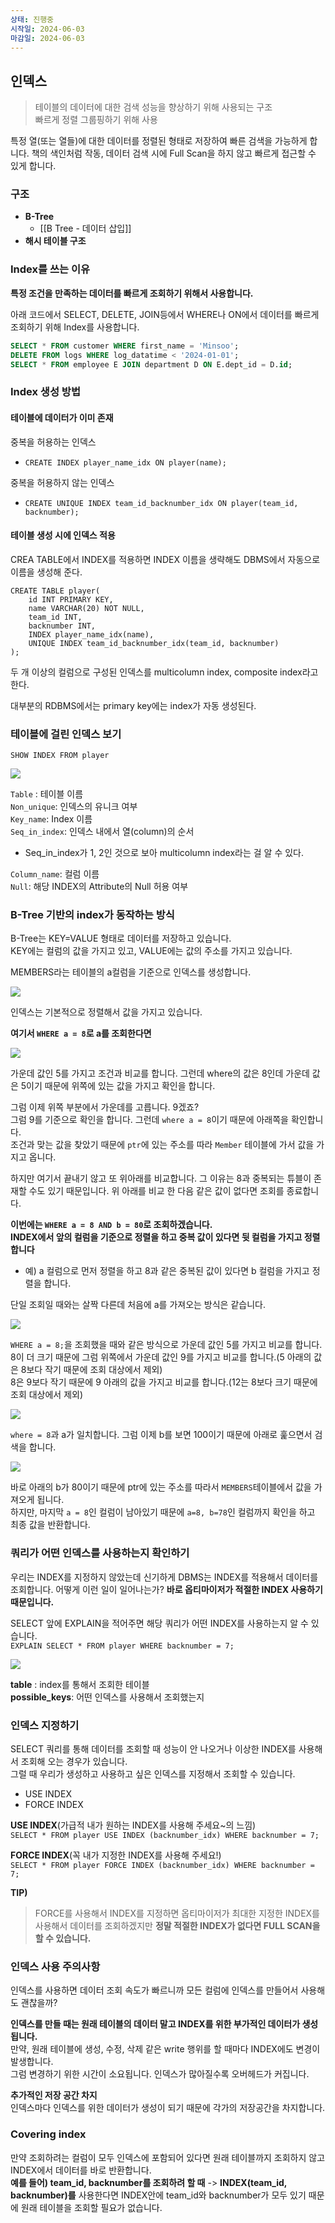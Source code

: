 ```yaml
---
상태: 진행중
시작일: 2024-06-03
마감일: 2024-06-03
---
```

## 인덱스

> 테이블의 데이터에 대한 검색 성능을 향상하기 위해 사용되는 구조  
> 빠르게 정렬 그룹핑하기 위해 사용

특정 열(또는 열들)에 대한 데이터를 정렬된 형태로 저장하여 빠른 검색을 가능하게 합니다. 책의 색인처럼 작동, 데이터 검색 시에 Full Scan을 하지 않고 빠르게 접근할 수 있게 합니다.

### 구조

-   **B-Tree**
	- [[B Tree - 데이터 삽입]]
-   **해시 테이블 구조**

### Index를 쓰는 이유

**특정 조건을 만족하는 데이터를 빠르게 조회하기 위해서 사용합니다.**

아래 코드에서 SELECT, DELETE, JOIN등에서 WHERE나 ON에서 데이터를 빠르게 조회하기 위해 Index를 사용합니다.

```SQL
SELECT * FROM customer WHERE first_name = 'Minsoo';
DELETE FROM logs WHERE log_datatime < '2024-01-01';
SELECT * FROM employee E JOIN department D ON E.dept_id = D.id;
```

### Index 생성 방법

#### 테이블에 데이터가 이미 존재

중복을 허용하는 인덱스

-   `CREATE INDEX player_name_idx ON player(name);`

중복을 허용하지 않는 인덱스

-   `CREATE UNIQUE INDEX team_id_backnumber_idx ON player(team_id, backnumber);`

#### 테이블 생성 시에 인덱스 적용

CREA TABLE에서 INDEX를 적용하면 INDEX 이름을 생략해도 DBMS에서 자동으로 이름을 생성해 준다.

```
CREATE TABLE player(
    id INT PRIMARY KEY,
    name VARCHAR(20) NOT NULL,
    team_id INT,
    backnumber INT,
    INDEX player_name_idx(name),
    UNIQUE INDEX team_id_backnumber_idx(team_id, backnumber)
);
```

두 개 이상의 컬럼으로 구성된 인덱스를 multicolumn index, composite index라고 한다.

대부분의 RDBMS에서는 primary key에는 index가 자동 생성된다.

### 테이블에 걸린 인덱스 보기

`SHOW INDEX FROM player`

![](https://i.imgur.com/tefqTIZ.png)

`Table` : 테이블 이름  
`Non_unique`: 인덱스의 유니크 여부  
`Key_name`: Index 이름  
`Seq_in_index`: 인덱스 내에서 열(column)의 순서

-   Seq\_in\_index가 1, 2인 것으로 보아 multicolumn index라는 걸 알 수 있다.

`Column_name`: 컬럼 이름  
`Null`: 해당 INDEX의 Attribute의 Null 허용 여부

### B-Tree 기반의 index가 동작하는 방식

B-Tree는 KEY=VALUE 형태로 데이터를 저장하고 있습니다.  
KEY에는 컬럼의 값을 가지고 있고, VALUE에는 값의 주소를 가지고 있습니다.

MEMBERS라는 테이블의 a컬럼을 기준으로 인덱스를 생성합니다.

![](https://i.imgur.com/UbtWgze.png)

인덱스는 기본적으로 정렬해서 값을 가지고 있습니다.

**여기서 `WHERE a = 8`로 a를 조회한다면**

![](https://i.imgur.com/8XpYIOI.png)

가운데 값인 5를 가지고 조건과 비교를 합니다. 그런데 where의 값은 8인데 가운데 값은 5이기 때문에 위쪽에 있는 값을 가지고 확인을 합니다.

그럼 이제 위쪽 부분에서 가운데를 고릅니다. 9겠죠?  
그럼 9를 기준으로 확인을 합니다. 그런데 `where a = 8`이기 때문에 아래쪽을 확인합니다.  
조건과 맞는 값을 찾았기 때문에 `ptr`에 있는 주소를 따라 `Member` 테이블에 가서 값을 가지고 옵니다.

하지만 여기서 끝내기 않고 또 위아래를 비교합니다. 그 이유는 8과 중복되는 튜블이 존재할 수도 있기 때문입니다. 위 아래를 비교 한 다음 같은 값이 없다면 조회를 종료합니다.

**이번에는 `WHERE a = 8 AND b = 80`로 조회하겠습니다.**  
**INDEX에서 앞의 컬럼을 기준으로 정렬을 하고 중복 값이 있다면 뒷 컬럼을 가지고 정렬합니다**

-   예) a 컬럼으로 먼저 정렬을 하고 8과 같은 중복된 값이 있다면 b 컬럼을 가지고 정렬을 합니다.

단일 조회일 때와는 살짝 다른데 처음에 a를 가져오는 방식은 같습니다.

![](https://i.imgur.com/91mJKJf.png)

`WHERE a = 8;`을 조회했을 때와 같은 방식으로 가운데 값인 5를 가지고 비교를 합니다.  
8이 더 크기 때문에 그럼 위쪽에서 가운데 값인 9를 가지고 비교를 합니다.(5 아래의 값은 8보다 작기 때문에 조회 대상에서 제외)  
8은 9보다 작기 때문에 9 아래의 값을 가지고 비교를 합니다.(12는 8보다 크기 때문에 조회 대상에서 제외)

![](https://i.imgur.com/dKVPbdC.png)

`where = 8`과 a가 일치합니다. 그럼 이제 b를 보면 100이기 때문에 아래로 훑으면서 검색을 합니다.

![](https://i.imgur.com/z9fBbhg.png)

바로 아래의 b가 80이기 때문에 ptr에 있는 주소를 따라서 `MEMBERS`테이블에서 값을 가져오게 됩니다.  
하지만, 마지막 `a = 8`인 컬럼이 남아있기 때문에 `a=8, b=78`인 컬럼까지 확인을 하고 최종 값을 반환합니다.

### 쿼리가 어떤 인덱스를 사용하는지 확인하기

우리는 INDEX를 지정하지 않았는데 신기하게 DBMS는 INDEX를 적용해서 데이터를 조회합니다. 어떻게 이런 일이 일어나는가? **바로 옵티마이저가 적절한 INDEX 사용하기 때문입니다.**

SELECT 앞에 EXPLAIN을 적어주면 해당 쿼리가 어떤 INDEX를 사용하는지 알 수 있습니다.  
`EXPLAIN SELECT * FROM player WHERE backnumber = 7;`

![](https://i.imgur.com/YMdSXqe.png)

**table** : index를 통해서 조회한 테이블  
**possible\_keys**: 어떤 인덱스를 사용해서 조회했는지

### 인덱스 지정하기

SELECT 쿼리를 통해 데이터를 조회할 때 성능이 안 나오거나 이상한 INDEX를 사용해서 조회해 오는 경우가 있습니다.  
그럴 때 우리가 생성하고 사용하고 싶은 인덱스를 지정해서 조회할 수 있습니다.

-   USE INDEX
-   FORCE INDEX

**USE INDEX**(가급적 내가 원하는 INDEX를 사용해 주세요~의 느낌)  
`SELECT * FROM player USE INDEX (backnumber_idx) WHERE backnumber = 7;`

**FORCE INDEX**(꼭 내가 지정한 INDEX를 사용해 주세요!)  
`SELECT * FROM player FORCE INDEX (backnumber_idx) WHERE backnumber = 7;`

**TIP)**

> FORCE를 사용해서 INDEX를 지정하면 옵티마이저가 최대한 지정한 INDEX를 사용해서 데이터를 조회하겠지만 **정말 적절한 INDEX가 없다면 FULL SCAN을 할 수 있습니다.**

### 인덱스 사용 주의사항

인덱스를 사용하면 데이터 조회 속도가 빠르니까 모든 컬럼에 인덱스를 만들어서 사용해도 괜찮을까?

**인덱스를 만들 때는 원래 테이블의 데이터 말고 INDEX를 위한 부가적인 데이터가 생성됩니다.**  
만약, 원래 테이블에 생성, 수정, 삭제 같은 write 행위를 할 때마다 INDEX에도 변경이 발생합니다.  
그럼 변경하기 위한 시간이 소요됩니다. 인덱스가 많아질수록 오버헤드가 커집니다.

**추가적인 저장 공간 차지**  
인덱스마다 인덱스를 위한 데이터가 생성이 되기 때문에 각가의 저장공간을 차지합니다.

### Covering index

만약 조회하려는 컬럼이 모두 인덱스에 포함되어 있다면 원래 테이블까지 조회하지 않고 INDEX에서 데이터를 바로 반환합니다.  
**예를 들어) team_id, backnumber를 조회하려 할 때** -> **INDEX(team_id, backnumber)를** 사용한다면 INDEX안에 team_id와 backnumber가 모두 있기 때문에 원래 테이블을 조회할 필요가 없습니다.